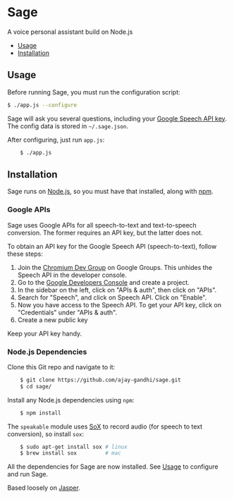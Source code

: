 # Sage

A voice personal assistant build on Node.js

- [Usage](#usage)
- [Installation](#installation)

## Usage

Before running Sage, you must run the configuration script:

```bash
$ ./app.js --configure
```

Sage will ask you several questions, including your
[Google Speech API key](#installation). The config data is stored in
`~/.sage.json`.

After configuring, just run `app.js`:

```bash
    $ ./app.js
```

## Installation

Sage runs on [Node.js](http://nodejs.org), so you must have that installed,
along with [npm](http://npmjs.org).

### Google APIs

Sage uses Google APIs for all speech-to-text and text-to-speech conversion.
The former requires an API key, but the latter does not.

To obtain an API key for the Google Speech API (speech-to-text), follow these
steps:

1. Join the [Chromium Dev Group](https://groups.google.com/a/chromium.org/forum/#!forum/chromium-dev)
   on Google Groups. This unhides the Speech API in the developer console.
2. Go to the [Google Developers Console](https://console.developers.google.com)
   and create a project.
3. In the sidebar on the left, click on "APIs & auth", then click on "APIs".
4. Search for "Speech", and click on Speech API. Click on "Enable".
5. Now you have access to the Speech API. To get your API key, click on
   "Credentials" under "APIs & auth".
6. Create a new public key

Keep your API key handy.

### Node.js Dependencies

Clone this Git repo and navigate to it:

```bash
    $ git clone https://github.com/ajay-gandhi/sage.git
    $ cd sage/
```

Install any Node.js dependencies using `npm`:

```bash
    $ npm install
```

The `speakable` module uses [SoX](http://sox.sourceforge.net) to record audio
(for speech to text conversion), so install `sox`:

```bash
    $ sudo apt-get install sox # linux
    $ brew install sox         # mac
```

All the dependencies for Sage are now installed. See [Usage](#usage) to
configure and run Sage.

Based loosely on [Jasper](http://jasperproject.github.io).
